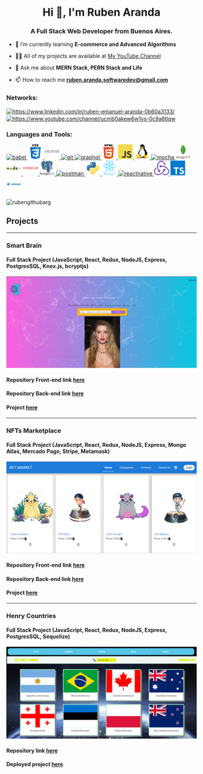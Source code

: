 <h1 align="center">Hi 👋, I'm Ruben Aranda</h1>
<h3 align="center">A Full Stack Web Developer from Buenos Aires.</h3>

- 🌱 I’m currently learning **E-commerce and Advanced Algorithms**

- 👨‍💻 All of my projects are available at [My YouTube Channel](https://www.youtube.com/channel/UCmB0aKEW6W1vs-0C9A6TLQw)

- 💬 Ask me about **MERN Stack, PERN Stack and Life**

- 📫 How to reach me **ruben.aranda.softwaredev@gmail.com**

<h3 align="left">Networks:</h3>
<p align="left">
<a href="https://www.linkedin.com/in/ruben-emanuel-aranda-0b60a3133/" target="blank"><img align="center" src="https://raw.githubusercontent.com/rahuldkjain/github-profile-readme-generator/master/src/images/icons/Social/linked-in-alt.svg" alt="https://www.linkedin.com/in/ruben-emanuel-aranda-0b60a3133/" height="30" width="40" /></a>
<a href="https://www.youtube.com/channel/UCmB0aKEW6W1vs-0C9A6TLQw" target="blank"><img align="center" src="https://raw.githubusercontent.com/rahuldkjain/github-profile-readme-generator/master/src/images/icons/Social/youtube.svg" alt="https://www.youtube.com/channel/ucmb0akew6w1vs-0c9a6tlqw" height="30" width="40" /></a>
</p>

<h3 align="left">Languages and Tools:</h3>
<p align="left"> <a href="https://babeljs.io/" target="_blank" rel="noreferrer"> <img src="https://www.vectorlogo.zone/logos/babeljs/babeljs-icon.svg" alt="babel" width="40" height="40"/> </a> <a href="https://www.w3schools.com/css/" target="_blank" rel="noreferrer"> <img src="https://raw.githubusercontent.com/devicons/devicon/master/icons/css3/css3-original-wordmark.svg" alt="css3" width="40" height="40"/> </a> <a href="https://expressjs.com" target="_blank" rel="noreferrer"> <img src="https://raw.githubusercontent.com/devicons/devicon/master/icons/express/express-original-wordmark.svg" alt="express" width="40" height="40"/> </a> <a href="https://git-scm.com/" target="_blank" rel="noreferrer"> <img src="https://www.vectorlogo.zone/logos/git-scm/git-scm-icon.svg" alt="git" width="40" height="40"/> </a> <a href="https://graphql.org" target="_blank" rel="noreferrer"> <img src="https://www.vectorlogo.zone/logos/graphql/graphql-icon.svg" alt="graphql" width="40" height="40"/> </a> <a href="https://www.w3.org/html/" target="_blank" rel="noreferrer"> <img src="https://raw.githubusercontent.com/devicons/devicon/master/icons/html5/html5-original-wordmark.svg" alt="html5" width="40" height="40"/> </a> <a href="https://developer.mozilla.org/en-US/docs/Web/JavaScript" target="_blank" rel="noreferrer"> <img src="https://raw.githubusercontent.com/devicons/devicon/master/icons/javascript/javascript-original.svg" alt="javascript" width="40" height="40"/> </a> <a href="https://www.linux.org/" target="_blank" rel="noreferrer"> <img src="https://raw.githubusercontent.com/devicons/devicon/master/icons/linux/linux-original.svg" alt="linux" width="40" height="40"/> </a> <a href="https://mochajs.org" target="_blank" rel="noreferrer"> <img src="https://www.vectorlogo.zone/logos/mochajs/mochajs-icon.svg" alt="mocha" width="40" height="40"/> </a> <a href="https://www.mongodb.com/" target="_blank" rel="noreferrer"> <img src="https://raw.githubusercontent.com/devicons/devicon/master/icons/mongodb/mongodb-original-wordmark.svg" alt="mongodb" width="40" height="40"/> </a> <a href="https://nodejs.org" target="_blank" rel="noreferrer"> <img src="https://raw.githubusercontent.com/devicons/devicon/master/icons/nodejs/nodejs-original-wordmark.svg" alt="nodejs" width="40" height="40"/> </a> <a href="https://www.oracle.com/" target="_blank" rel="noreferrer"> <img src="https://raw.githubusercontent.com/devicons/devicon/master/icons/oracle/oracle-original.svg" alt="oracle" width="40" height="40"/> </a> <a href="https://www.postgresql.org" target="_blank" rel="noreferrer"> <img src="https://raw.githubusercontent.com/devicons/devicon/master/icons/postgresql/postgresql-original-wordmark.svg" alt="postgresql" width="40" height="40"/> </a> <a href="https://postman.com" target="_blank" rel="noreferrer"> <img src="https://www.vectorlogo.zone/logos/getpostman/getpostman-icon.svg" alt="postman" width="40" height="40"/> </a> <a href="https://www.python.org" target="_blank" rel="noreferrer"> <img src="https://raw.githubusercontent.com/devicons/devicon/master/icons/python/python-original.svg" alt="python" width="40" height="40"/> </a> <a href="https://reactjs.org/" target="_blank" rel="noreferrer"> <img src="https://raw.githubusercontent.com/devicons/devicon/master/icons/react/react-original-wordmark.svg" alt="react" width="40" height="40"/> </a> <a href="https://reactnative.dev/" target="_blank" rel="noreferrer"> <img src="https://reactnative.dev/img/header_logo.svg" alt="reactnative" width="40" height="40"/> </a> <a href="https://redux.js.org" target="_blank" rel="noreferrer"> <img src="https://raw.githubusercontent.com/devicons/devicon/master/icons/redux/redux-original.svg" alt="redux" width="40" height="40"/> </a> <a href="https://www.typescriptlang.org/" target="_blank" rel="noreferrer"> <img src="https://raw.githubusercontent.com/devicons/devicon/master/icons/typescript/typescript-original.svg" alt="typescript" width="40" height="40"/> </a> <a href="https://webpack.js.org" target="_blank" rel="noreferrer"> <img src="https://raw.githubusercontent.com/devicons/devicon/d00d0969292a6569d45b06d3f350f463a0107b0d/icons/webpack/webpack-original-wordmark.svg" alt="webpack" width="40" height="40"/> </a> </p>

<p><img align="center" src="https://github-readme-stats.vercel.app/api/top-langs?username=rubengithubarg&show_icons=true&locale=en&layout=compact" alt="rubengithubarg" /></p>



## Projects 

---

### Smart Brain 
#### Full Stack Project (JavaScript, React, Redux, NodeJS, Express, PostgresSQL, Knex.js, bcryptjs)  

[<img src="https://github.com/rubengithubarg/rubengithubarg/blob/main/img/Smart-Brain.png"/>](https://github.com/rubengithubarg/rubengithubarg/blob/main/img/Smart-Brain.png) 

#### Repository Front-end link [here](https://github.com/rubengithubarg/Smart-Brain)
#### Repository Back-end link [here](https://github.com/rubengithubarg/Smart-Brain-api)
#### Project [here](https://www.youtube.com/watch?v=Kapr8fYmfvc)

---

### NFTs Marketplace 
#### Full Stack Project (JavaScript, React, Redux, NodeJS, Express, Mongo Atlas, Mercado Pago, Stripe, Metamask)  

[<img src="https://github.com/rubengithubarg/rubengithubarg/blob/main/img/Henry.png"/>](https://github.com/rubengithubarg/rubengithubarg/blob/main/img/Henry.png) 

#### Repository Front-end link [here](https://github.com/hbonavota/MarketNFT-Frontend)
#### Repository Back-end link [here](https://github.com/hbonavota/MarketNFT-Backend)
#### Project [here](https://www.youtube.com/watch?v=HyPCEdkbHHY)


---

### Henry Countries
#### Full Stack Project (JavaScript, React, Redux, NodeJS, Express, PostgresSQL, Sequelize) 

[<img src="https://github.com/rubengithubarg/rubengithubarg/blob/main/img/henrycountries.png"/>](https://github.com/rubengithubarg/rubengithubarg/blob/main/img/henrycountries.png) 

#### Repository link [here](https://github.com/rubengithubarg/PI-Countries-HENRY)
#### Deployed project [here](https://www.youtube.com/watch?v=jImgB3WsatQ)
